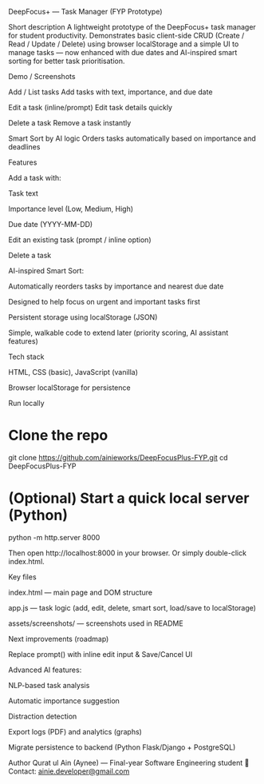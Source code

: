 DeepFocus+ — Task Manager (FYP Prototype)

Short description
A lightweight prototype of the DeepFocus+ task manager for student productivity. Demonstrates basic client-side CRUD (Create / Read / Update / Delete) using browser localStorage and a simple UI to manage tasks — now enhanced with due dates and AI-inspired smart sorting for better task prioritisation.

Demo / Screenshots

Add / List tasks
Add tasks with text, importance, and due date

Edit a task (inline/prompt)
Edit task details quickly

Delete a task
Remove a task instantly

Smart Sort by AI logic
Orders tasks automatically based on importance and deadlines

Features

Add a task with:

Task text

Importance level (Low, Medium, High)

Due date (YYYY-MM-DD)

Edit an existing task (prompt / inline option)

Delete a task

AI-inspired Smart Sort:

Automatically reorders tasks by importance and nearest due date

Designed to help focus on urgent and important tasks first

Persistent storage using localStorage (JSON)

Simple, walkable code to extend later (priority scoring, AI assistant features)

Tech stack

HTML, CSS (basic), JavaScript (vanilla)

Browser localStorage for persistence

Run locally
# Clone the repo
git clone https://github.com/ainieworks/DeepFocusPlus-FYP.git
cd DeepFocusPlus-FYP

# (Optional) Start a quick local server (Python)
python -m http.server 8000


Then open http://localhost:8000 in your browser.
Or simply double-click index.html.

Key files

index.html — main page and DOM structure

app.js — task logic (add, edit, delete, smart sort, load/save to localStorage)

assets/screenshots/ — screenshots used in README

Next improvements (roadmap)

Replace prompt() with inline edit input & Save/Cancel UI

Advanced AI features:

NLP-based task analysis

Automatic importance suggestion

Distraction detection

Export logs (PDF) and analytics (graphs)

Migrate persistence to backend (Python Flask/Django + PostgreSQL)

Author
Qurat ul Ain (Aynee) — Final-year Software Engineering student
📧 Contact: ainie.developer@gmail.com

